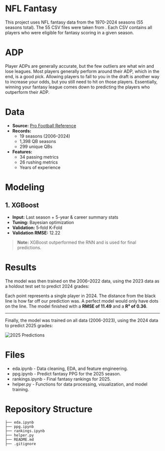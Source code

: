 # NFL Fantasy
This project uses NFL fantasy data from the 1970-2024 seasons (55 seasons total). The 55 CSV files were taken from . Each CSV contains all players who were eligible for fantasy scoring in a given season.

# ADP
Player ADPs are generally accurate, but the few outliers are what win and lose leagues. Most players generally perform around their ADP, which in the end, is a good pick. Allowing players to fall to you in the draft is another way to increase your odds, but you still need to hit on those players. Essentially, winning your fantasy league comes down to predicting the players who outperform their ADP.

# Data
- **Source:** [Pro Football Reference](https://www.pro-football-reference.com)
- **Records:**
  - 19 seasons (2006–2024)
  - 1,398 QB seasons
  - 299 unique QBs
- **Features:**
  - 34 passing metrics
  - 26 rushing metrics
  - Years of experience

# Modeling
## 1. XGBoost
- **Input:** Last season + 5-year & career summary stats  
- **Tuning:** Bayesian optimization  
- **Validation:** 5‑fold K‑Fold  
- **Validation RMSE:** 12.22

> **Note:** XGBoost outperformed the RNN and is used for final predictions.

# Results
The model was then trained on the 2006–2022 data, using the 2023 data as a holdout test set to predict 2024 grades:

Each point represents a single player in 2024. The distance from the black line is how far off our prediction was. A perfect model would only have dots on the line. The model finished with a **RMSE of 11.49** and a **R² of 0.36**.

---

Finally, the model was trained on all data (2006-2023), using the 2024 data to predict 2025 grades:

![2025 Predictions](images/xgboost_2025_preds.png)


# Files

- eda.ipynb - Data cleaning, EDA, and feature engineering.
- ppg.ipynb - Predict fantasy PPG for the 2025 season.
- rankings.ipynb - Final fantasy rankings for 2025.
- helper.py - Functions for data processing, visualization, and model training.

# Repository Structure
```
├── eda.ipynb
├── ppg.ipynb
├── rankings.ipynb
├── helper.py
├── README.md
├── .gitignore
```
